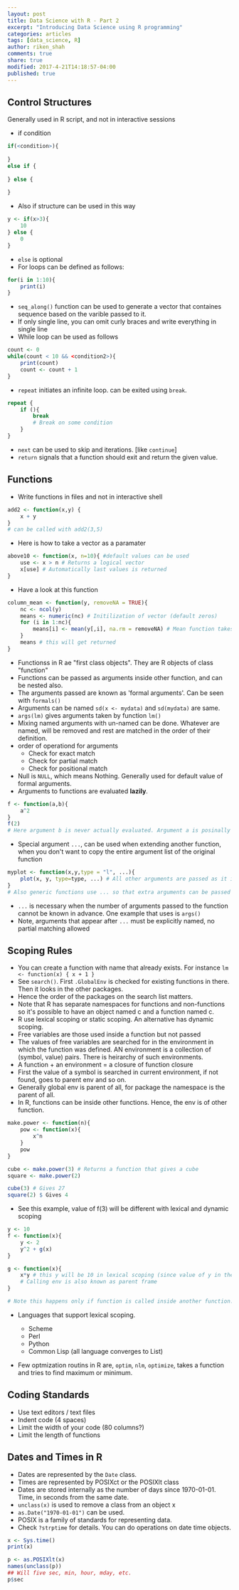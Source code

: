 ```yaml
---
layout: post
title: Data Science with R - Part 2
excerpt: "Introducing Data Science using R programming"
categories: articles
tags: [data_science, R]
author: riken_shah
comments: true
share: true
modified: 2017-4-21T14:18:57-04:00
published: true
---
```


## Control Structures
Generally used in R script, and not in interactive sessions

- if condition

```R
if(<condition>){
	
}
else if {
	
} else {
	
}
```

- Also if structure can be used in this way

```R
y <- if(x>3){
	10
} else {
	0
}
```

- `else` is optional
- For loops can be defined as follows:

```R
for(i in 1:10){
	print(i)
}
```

- `seq_along()` function can be used to generate a vector that containes sequence based on the varible passed to it.
- If only single line, you can omit curly braces and write everything in single line
- While loop can be used as follows

```R
count <- 0
while(count < 10 && <condition2>){
	print(count)
	count <- count + 1
}
```

- `repeat` initiates an infinite loop. can be exited using `break`.

```R 
repeat {
	if (){
		break
		# Break on some condition
	}
}
```

- `next` can be used to skip and iterations. [like `continue`]
- `return` signals that a function should exit and return the given value.

## Functions
- Write functions in files and not in interactive shell

```R
add2 <- function(x,y) {
	x + y
}
# can be called with add2(3,5)
```

- Here is how to take a vector as a paramater

```R
above10 <- function(x, n=10){ #default values can be used
	use <- x > n # Returns a logical vector
	x[use] # Automatically last values is returned
}
```

- Have a look at this function

```R
column_mean <- function(y, removeNA = TRUE){
	nc <- ncol(y)
	means <- numeric(nc) # Initilization of vector (default zeros)
	for (i in 1:nc){
		means[i] <- mean(y[,i], na.rm = removeNA) # Mean function takes na.rm arg
	}
	means # this will get returned
}
```

- Functionss in R ae "first class objects". They are R objects of class "function"
- Functions can be passed as arguments inside other function, and can be nested also.
- The arguments passed are known as 'formal arguments'. Can be seen with `formals()`
- Arguments can be named `sd(x <- mydata)` and `sd(mydata)` are same.
- `args(lm)` gives arguments taken by function `lm()`
- Mixing named arguments with un-named can be done. Whatever are named, will be removed and rest are matched in the order of their definition.
- order of operationd for arguments
	- Check for exact match
	- Check for partial match
	- Check for positional match
- Null is `NULL`, which means Nothing. Generally used for default value of formal arguments.
- Arguments to functions are evaluated **lazily**.

```R
f <- function(a,b){
	a^2
}
f(2)
# Here argument b is never actually evaluated. Argument a is posinally matched and hence function will work.
```

- Special argument `...`, can be used when extending another function, when you don't want to copy the entire argument list of the original function

```R
myplot <- function(x,y,type = "l", ...){
	plot(x, y, type=type, ...) # All other arguments are passed as it is
}
# Also generic functions use ... so that extra arguments can be passed to methods.
```

- `...` is necessary when the number of arguments passed to the function cannot be known in advance. One example that uses is `args()`
- Note, arguments that appear after `...` must be explicitly named, no partial matching allowed

## Scoping Rules
- You can create a function with name that already exists. For instance `lm <- function(x) { x + 1 }`
- See `search()`. First `.GlobalEnv` is checked for existing functions in there. Then it looks in the other packages.
- Hence the order of the packages on the search list matters. 
- Note that R has separate namespaces for functions and non-functions so it's possible to have an object named c and a function named c.
- R use lexical scoping or static scoping. An alternative has dynamic scoping. 
- Free variables are those used inside a function but not passed
- The values of free variables are searched for in the environment in which the function was defined. AN environment is a collection of (symbol, value) pairs. There is heirarchy of such environments.
- A function + an environment = a closure of function closure
- First the value of a symbol is searched in current environment, if not found, goes to parent env and so on.
- Generally global env is parent of all, for package the namespace is the parent of all.
- In R, functions can be inside other functions. Hence, the env is of other function.

```R
make.power <- function(n){
	pow <- function(x){
		x^n
	}
	pow
}

cube <- make.power(3) # Returns a function that gives a cube
square <- make.power(2)

cube(3) # Gives 27
square(2) $ Gives 4
```

- See this example, value of f(3) will be different with lexical and dynamic scoping

```R
y <- 10
f <- function(x){
	y <- 2
	y^2 + g(x)
}

g <- function(x){
	x*y # this y will be 10 in lexical scoping (since value of y in the env in which g is defined is seen, but in dynamic scoping value of y will be 2 since the value in the 'calling env' is so.
	# Calling env is also known as parent frame
}

# Note this happens only if function is called inside another function. If everything is defined and called globally, then it behaves like dynamic scoping. It looks like so. 
```

- Languages that support lexical scoping.
	- Scheme
	- Perl
	- Python
	- Common Lisp  (all language converges to List)

- Few optmization routins in R are, `optim`, `nlm`, `optimize`, takes a function and tries to find maximum or minimum. 

## Coding Standards

- Use text editors / text files
- Indent code (4 spaces)
- Limit the width of your code (80 columns?)
- Limit the length of functions

## Dates and Times in R

- Dates are represented by the `Date` class.
- Times are represented by POSIXct or the POSIXlt class
- Dates are stored internally as the number of days since 1970-01-01. Time, in seconds from the same date.
- `unclass(x)` is used to remove a class from an object x
- `as.Date("1970-01-01")` can be used.
- POSIX is a family of standards for representing data. 
- Check `?strptime` for details. You can do operations on date time objects.

```R
x <- Sys.time()
print(x)

p <- as.POSIXlt(x)
names(unclass(p))
## Will five sec, min, hour, mday, etc.
p$sec
```
